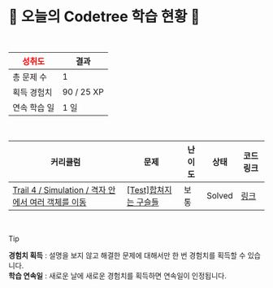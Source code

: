 # 🌲 오늘의 Codetree 학습 현황 🌲

<br />

| <span style="color:red;display:block;text-align:center;"> **성취도**</span> | 결과 |
|---|---|
| 총 문제 수 | 1 |
| 획득 경험치 | 90 / 25 XP |
| 연속 학습 일 | 1 일 |

<br />

|커리큘럼|문제|난이도|상태|코드 링크|
|---|---|---|---|---|
|[Trail 4 / Simulation / 격자 안에서 여러 객체를 이동](https://https://en.codetree.ai/trail-info/intermediate-low/)|[[Test]합쳐지는 구슬들](https://https://en.codetree.ai/trails/complete/curated-cards/test-merge-marbles/)|보통|Solved|[링크](https://github.com/hanseul37/codetree-TILs/blob/main/250113/%ED%95%A9%EC%B3%90%EC%A7%80%EB%8A%94%20%EA%B5%AC%EC%8A%AC%EB%93%A4/merge-marbles.py)|


<br />

> [!TIP]
> **경험치 획득** : 설명을 보지 않고 해결한 문제에 대해서만 한 번 경험치를 획득할 수 있습니다.  
> **학습 연속일** : 새로운 날에 새로운 경험치를 획득하면 연속일이 인정됩니다.

